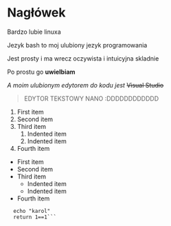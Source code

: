 # Nagłówek
  Bardzo lubie linuxa
  
  
  Jezyk bash to moj ulubiony jezyk programowania
  
  Jest prosty i ma wrecz oczywista i intuicyjna skladnie
  

Po prostu go **uwielbiam** 


*A moim ulubionym edytorem do kodu jest*
~~Visual Studio~~
> EDYTOR TEKSTOWY NANO :DDDDDDDDDDDD
1. First item
2. Second item
3. Third item
    1. Indented item
    2. Indented item
4. Fourth item

- First item
- Second item
- Third item
    - Indented item
    - Indented item
- Fourth item 


```print("karol")
  echo "karol"
  return 1==1```
